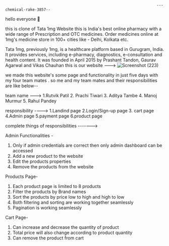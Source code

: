           
          
                                                                       ---chemical-rake-3857--
hello everyone 👋


this is clone of Tata 1mg Website  this is  India's best online pharmacy with a wide range of Prescription and OTC medicines. Order medicines online at 1mg's medicine store in 100+ cities like - Delhi, Kolkata etc.


Tata 1mg, previously 1mg, is a healthcare platform based in Gurugram, India. It provides services, including e-pharmacy, diagnostics, e-consultation and health content. It was founded in April 2015 by Prashant Tandon, Gaurav Agarwal and Vikas Chauhan
this is our website --->
![Screenshot (223)](https://user-images.githubusercontent.com/112895946/229422523-903c464d-80fa-4f5f-9275-2242ee3b56ac.png)


we made this website's some page and functionality in just five days with my four team mates .
 so  me and my team mates and their responsibilities are like below--
 
 
 team name --->
 1.Rutvik Patil
2. Prachi Tiwari 
3. Aditya Tambe 
4. Manoj Murmur
5. Rahul Pandey

responsibility ---->
1.Landind page
 2.Login/Sign-up page
3. cart page 
 4.Admin page 
 5.payment page 
 6.product page 
 
 complete things of responsibilities ------->
 
 Admin Functionalities -
1) Only if admin credentials are correct then only admin dashboard can be accessed 
2) Add a new product to the website
3) Edit the products properties
4) Remove the products from the website

Products Page-
1) Each product page is limited to 8 products 
2) Filter the products by Brand names
3) Sort the products by price low to high and high to low
4) Both filtering and sorting are working together seamlessly
5) Pagination is working seamlessly

Cart Page-
1) Can increase and decrease the quantity of product
2) Total price will also change according to product quantity
3) Can remove the product from cart



